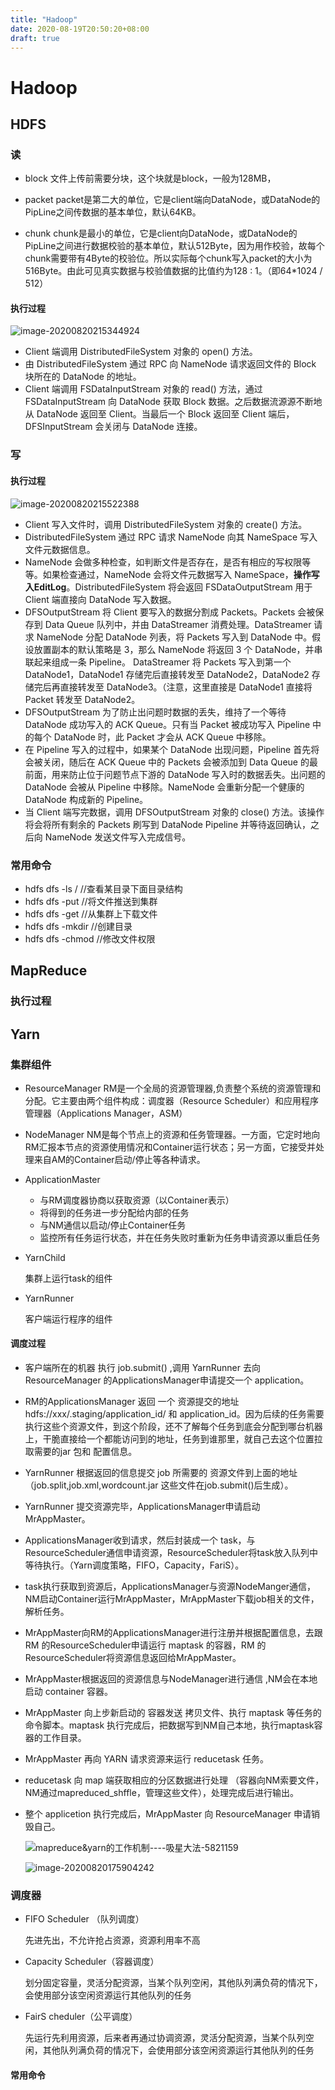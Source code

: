 ```yaml
---
title: "Hadoop"
date: 2020-08-19T20:50:20+08:00
draft: true
---
```


# Hadoop
## HDFS
### 读
- block
文件上传前需要分块，这个块就是block，一般为128MB，

- packet
packet是第二大的单位，它是client端向DataNode，或DataNode的PipLine之间传数据的基本单位，默认64KB。

- chunk
chunk是最小的单位，它是client向DataNode，或DataNode的PipLine之间进行数据校验的基本单位，默认512Byte，因为用作校验，故每个chunk需要带有4Byte的校验位。所以实际每个chunk写入packet的大小为516Byte。由此可见真实数据与校验值数据的比值约为128 : 1。（即64*1024 / 512）
#### 执行过程

![image-20200820215344924](Hadoop.assets/image-20200820215344924.png)

- Client 端调用 DistributedFileSystem 对象的 open() 方法。
- 由 DistributedFileSystem 通过 RPC 向 NameNode 请求返回文件的 Block 块所在的 DataNode 的地址。
- Client 端调用 FSDataInputStream 对象的 read() 方法，通过 FSDataInputStream 向 DataNode 获取 Block 数据。之后数据流源源不断地从 DataNode 返回至 Client。当最后一个 Block 返回至 Client 端后， DFSInputStream 会关闭与 DataNode 连接。



### 写
#### 执行过程
![image-20200820215522388](Hadoop.assets/image-20200820215522388.png)
- Client 写入文件时，调用 DistributedFileSystem 对象的 create() 方法。
- DistributedFileSystem 通过 RPC 请求 NameNode 向其 NameSpace 写入文件元数据信息。
- NameNode 会做多种检查，如判断文件是否存在，是否有相应的写权限等等。如果检查通过，NameNode 会将文件元数据写入 NameSpace，**操作写入EditLog**。DistributedFileSystem 将会返回 FSDataOutputStream 用于 Client 端直接向 DataNode 写入数据。
- DFSOutputStream 将 Client 要写入的数据分割成 Packets。Packets 会被保存到 Data Queue 队列中，并由 DataStreamer 消费处理。DataStreamer 请求 NameNode 分配 DataNode 列表，将 Packets 写入到 DataNode 中。假设放置副本的默认策略是 3，那么 NameNode 将返回 3 个 DataNode，并串联起来组成一条 Pipeline。 DataStreamer 将 Packets 写入到第一个 DataNode1，DataNode1 存储完后直接转发至 DataNode2，DataNode2 存储完后再直接转发至 DataNode3。（注意，这里直接是 DataNode1 直接将 Packet 转发至 DataNode2。
- DFSOutputStream 为了防止出问题时数据的丢失，维持了一个等待 DataNode 成功写入的 ACK Queue。只有当 Packet 被成功写入 Pipeline 中的每个 DataNode 时，此 Packet 才会从 ACK Queue 中移除。
- 在 Pipeline 写入的过程中，如果某个 DataNode 出现问题，Pipeline 首先将会被关闭，随后在 ACK Queue 中的 Packets 会被添加到 Data Queue 的最前面，用来防止位于问题节点下游的 DataNode 写入时的数据丢失。出问题的 DataNode 会被从 Pipeline 中移除。NameNode 会重新分配一个健康的 DataNode 构成新的 Pipeline。
- 当 Client 端写完数据，调用 DFSOutputStream 对象的 close() 方法。该操作将会将所有剩余的 Packets 刷写到 DataNode Pipeline 并等待返回确认，之后向 NameNode 发送文件写入完成信号。



### 常用命令
- hdfs dfs -ls / //查看某目录下面目录结构
- hdfs dfs -put 	//将文件推送到集群
- hdfs dfs -get 	//从集群上下载文件
- hdfs dfs -mkdir	//创建目录
- hdfs dfs -chmod	//修改文件权限

## MapReduce
### 执行过程
## Yarn
### 集群组件
- ResourceManager
	RM是一个全局的资源管理器,负责整个系统的资源管理和分配。它主要由两个组件构成：调度器（Resource Scheduler）和应用程序管理器（Applications Manager，ASM）
	
- NodeManager
	NM是每个节点上的资源和任务管理器。一方面，它定时地向RM汇报本节点的资源使用情况和Container运行状态；另一方面，它接受并处理来自AM的Container启动/停止等各种请求。
	
- ApplicationMaster
	- 与RM调度器协商以获取资源（以Container表示）
	- 将得到的任务进一步分配给内部的任务
	- 与NM通信以启动/停止Container任务
	- 监控所有任务运行状态，并在任务失败时重新为任务申请资源以重启任务
	
- YarnChild

  集群上运行task的组件

- YarnRunner

  客户端运行程序的组件

#### 调度过程


- 客户端所在的机器 执行 job.submit() ,调用 YarnRunner 去向 ResourceManager 的ApplicationsManager申请提交一个 application。

- RM的ApplicationsManager 返回 一个 资源提交的地址 hdfs://xxx/.staging/application_id/  和 application_id。因为后续的任务需要执行这些个资源文件，到这个阶段，还不了解每个任务到底会分配到哪台机器上，干脆直接给一个都能访问到的地址，任务到谁那里，就自己去这个位置拉取需要的jar 包和 配置信息。

- YarnRunner 根据返回的信息提交 job 所需要的 资源文件到上面的地址（job.split,job.xml,wordcount.jar  这些文件在job.submit()后生成）。

- YarnRunner 提交资源完毕，ApplicationsManager申请启动 MrAppMaster。

- ApplicationsManager收到请求，然后封装成一个 task，与ResourceScheduler通信申请资源，ResourceScheduler将task放入队列中等待执行。（Yarn调度策略，FIFO，Capacity，FariS）。

- task执行获取到资源后，ApplicationsManager与资源NodeManger通信，NM启动Container运行MrAppMaster，MrAppMaster下载job相关的文件，解析任务。

- MrAppMaster向RM的ApplicationsManager进行注册并根据配置信息，去跟 RM 的ResourceScheduler申请运行 maptask 的容器，RM 的ResourceScheduler将资源信息返回给MrAppMaster。

- MrAppMaster根据返回的资源信息与NodeManager进行通信 ,NM会在本地启动  container  容器。

- MrAppMaster  向上步新启动的 容器发送 拷贝文件、执行 maptask 等任务的命令脚本。maptask 执行完成后，把数据写到NM自己本地，执行maptask容器的工作目录。

- MrAppMaster  再向 YARN 请求资源来运行 reducetask 任务。

- reducetask 向 map 端获取相应的分区数据进行处理 （容器向NM索要文件，NM通过mapreduced_shffle，管理这些文件），处理完成后进行输出。

- 整个 applicetion 执行完成后，MrAppMaster 向 ResourceManager 申请销毁自己。

  ![mapreduce&yarn的工作机制----吸星大法-5821159](../../static/Hadoop.assets/mapreduce&yarn的工作机制----吸星大法-5821159.png)

  ![image-20200820175904242](../../static/Hadoop.assets/image-20200820175904242.png)
### 调度器
- FIFO Scheduler （队列调度）

  先进先出，不允许抢占资源，资源利用率不高

- Capacity Scheduler（容器调度）

  划分固定容量，灵活分配资源，当某个队列空闲，其他队列满负荷的情况下，会使用部分该空闲资源运行其他队列的任务

- FairS cheduler（公平调度）

  先运行先利用资源，后来者再通过协调资源，灵活分配资源，当某个队列空闲，其他队列满负荷的情况下，会使用部分该空闲资源运行其他队列的任务



#### 常用命令